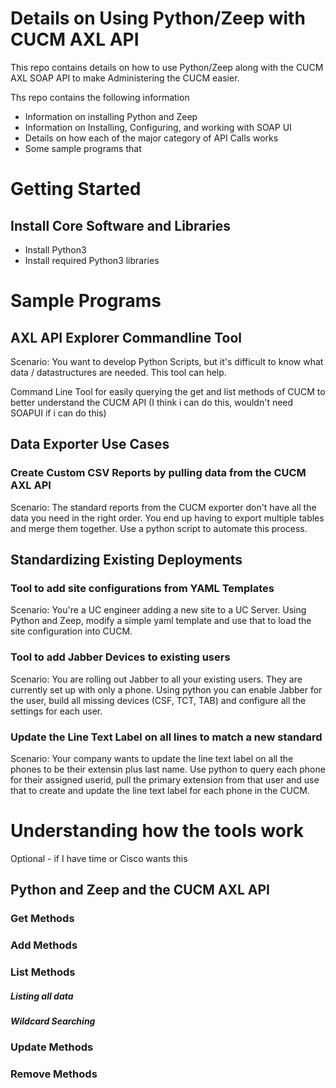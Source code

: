 # Details on Using Python/Zeep with CUCM AXL API
This repo contains details on how to use Python/Zeep along
with the CUCM AXL SOAP API to make Administering the CUCM easier.

Ths repo contains the following information
- Information on installing Python and Zeep
- Information on Installing, Configuring, and working with SOAP UI
- Details on how each of the major category of API Calls works 
- Some sample programs that 


# Getting Started

## Install Core Software and Libraries
- Install Python3
- Install required Python3 libraries


# Sample Programs
## AXL API Explorer Commandline Tool
Scenario: You want to develop Python Scripts, but it's difficult to know what data / datastructures are needed.  This tool can help.

Command Line Tool for easily querying the get and list methods of CUCM to better understand the CUCM API
(I think i can do this, wouldn't need SOAPUI if i can do this)

## Data Exporter Use Cases
### Create Custom CSV Reports by pulling data from the CUCM AXL API
Scenario: The standard reports from the CUCM exporter don't have all the data you need in the right order.  You end up having to export multiple tables and merge them together.  Use a python script to automate this process.



## Standardizing Existing Deployments
### Tool to add site configurations from YAML Templates
Scenario: You're a UC engineer adding a new site to a UC Server.  Using Python and Zeep, modify a simple yaml template and use that to load the site configuration into CUCM.

### Tool to add Jabber Devices to existing users
Scenario: You are rolling out Jabber to all your existing users.  They are currently set up with only a phone.  Using python you can enable Jabber for the user, build all missing devices (CSF, TCT, TAB) and configure all the settings for each user.

### Update the Line Text Label on all lines to match a new standard
Scenario: Your company wants to update the line text label on all the phones to be their extensin plus last name.  Use python to query each phone for their assigned userid, pull the primary extension from that user and use that to create and update the line text label for each phone in the CUCM.





# Understanding how the tools work
Optional - if I have time or Cisco wants this

## Python and Zeep and the CUCM AXL API

### Get Methods

### Add Methods

### List Methods
##### Listing all data
##### Wildcard Searching

### Update Methods

### Remove Methods
